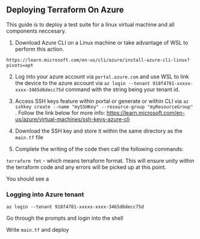 ## Deploying Terraform On Azure 

This guide is to deploy a test suite for a linux virtual machine and all components neccesary. 

1.  Download Azure CLI on a Linux machine or take advantage of WSL to perform this action.

`https://learn.microsoft.com/en-us/cli/azure/install-azure-cli-linux?pivots=apt`

2. Log into your azure account via `portal.azure.com` and use WSL to link the device to the azure account via `az login --tenant 918f4781-xxxxx-xxxx-3465d6decc75d` command with the string being your tenant id.

3. Access SSH keys feature within portal or generate or within CLI via `az sshkey create --name "mySSHKey" --resource-group "myResourceGroup"` . Follow the link below for more info: https://learn.microsoft.com/en-us/azure/virtual-machines/ssh-keys-azure-cli 

4. Download the SSH key and store it within the same directory as the `main.tf` file 

5. Complete the writing of the code then call the following commands: 

`terraform fmt` -  which means terraform format. This will ensure unity within the terraform code and any errors will be picked up at this point. 

You should see a 
### Logging into Azure tenant 

`az login --tenant 918f4781-xxxxx-xxxx-3465d6decc75d` 

Go through the prompts and login into the shell

Write `main.tf` and deploy

###

